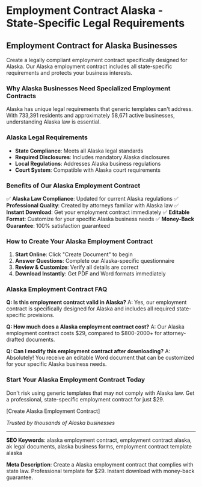 # Employment Contract Alaska - State-Specific Legal Requirements

## Employment Contract for Alaska Businesses

Create a legally compliant employment contract specifically designed for Alaska. Our Alaska employment contract includes all state-specific requirements and protects your business interests.

### Why Alaska Businesses Need Specialized Employment Contracts

Alaska has unique legal requirements that generic templates can't address. With 733,391 residents and approximately 58,671 active businesses, understanding Alaska law is essential.

### Alaska Legal Requirements

- **State Compliance**: Meets all Alaska legal standards
- **Required Disclosures**: Includes mandatory Alaska disclosures
- **Local Regulations**: Addresses Alaska business regulations
- **Court System**: Compatible with Alaska court requirements

### Benefits of Our Alaska Employment Contract

✅ **Alaska Law Compliance**: Updated for current Alaska regulations
✅ **Professional Quality**: Created by attorneys familiar with Alaska law
✅ **Instant Download**: Get your employment contract immediately
✅ **Editable Format**: Customize for your specific Alaska business needs
✅ **Money-Back Guarantee**: 100% satisfaction guaranteed

### How to Create Your Alaska Employment Contract

1. **Start Online**: Click "Create Document" to begin
2. **Answer Questions**: Complete our Alaska-specific questionnaire
3. **Review & Customize**: Verify all details are correct
4. **Download Instantly**: Get PDF and Word formats immediately

### Alaska Employment Contract FAQ

**Q: Is this employment contract valid in Alaska?**
A: Yes, our employment contract is specifically designed for Alaska and includes all required state-specific provisions.

**Q: How much does a Alaska employment contract cost?**
A: Our Alaska employment contract costs $29, compared to $800-2000+ for attorney-drafted documents.

**Q: Can I modify this employment contract after downloading?**
A: Absolutely! You receive an editable Word document that can be customized for your specific Alaska business needs.

### Start Your Alaska Employment Contract Today

Don't risk using generic templates that may not comply with Alaska law. Get a professional, state-specific employment contract for just $29.

[Create Alaska Employment Contract]

_Trusted by thousands of Alaska businesses_

---

**SEO Keywords**: alaska employment contract, employment contract alaska, ak legal documents, alaska business forms, employment contract template alaska

**Meta Description**: Create a Alaska employment contract that complies with state law. Professional template for $29. Instant download with money-back guarantee.
